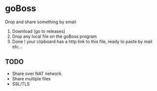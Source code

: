# goBoss
Drop and share something by email

1. Download (go to releases)
2. Drop any local file on the goBoss program
3. Done ! your clipboard has a http link to this file, ready to paste by mail etc...


## TODO 
* Share over NAT network.
* Share multiple files
* SSL/TLS

